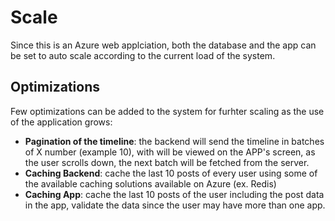 # Scale

Since this is an Azure web applciation, both the database and the app can be set to auto scale according to the current load of the system. 

## Optimizations
Few optimizations can be added to the system for furhter scaling as the use of the application grows:
- **Pagination of the timeline**: the backend will send the timeline in batches of X number (example 10), with will be viewed on the APP's screen, as the user scrolls down, the next batch will be fetched from the server.
- **Caching Backend**: cache the last 10 posts of every user using some of the available caching solutions available on Azure (ex. Redis)
- **Caching App**: cache the last 10 posts of the user including the post data in the app, validate the data since the user may have more than one app.
